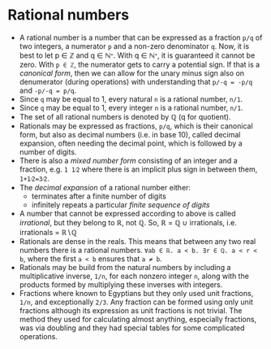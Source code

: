 # Rational numbers

* A rational number is a number that can be expressed as a fraction `p/q` of two integers, a numerator `p` and a non-zero denominator `q`. Now, it is best to let p ∈ ℤ and q ∈ ℕᐩ. With q ∈ ℕᐩ, it is guaranteed it cannot be zero. With `p ∈ ℤ`, the numerator gets to carry a potential sign. If that is a *canonical form*, then we can allow for the unary minus sign also on denumerator (during operations) with understanding that `p/-q = -p/q` and `-p/-q = p/q`.
* Since `q` may be equal to 1, every natural `n` is a rational number, `n/1`.
* Since `q` may be equal to 1, every integer `n` is a rational number, `n/1`.
* The set of all rational numbers is denoted by ℚ (q for quotient).
* Rationals may be expressed as fractions, `p/q`, which is their canonical form, but also as decimal numbers (i.e. in base 10), called decimal expansion, often needing the decimal point, which is followed by a number of digits.
* There is also a *mixed number form* consisting of an integer and a fraction, e.g. `1 1⁄2` where there is an implicit plus sign in between them, `1+1⁄2=3⁄2`.
* The *decimal expansion* of a rational number either:
  - terminates after a finite number of digits
  - infinitely repeats a particular *finite sequence of digits*
* A number that cannot be expressed according to above is called *irrational*, but they belong to ℝ, not ℚ. So, ℝ = ℚ ∪ irrationals, i.e. irrationals = ℝ∖ℚ
* Rationals are dense in the reals. This means that between any two real numbers there is a rational numbers. `∀ab ∈ ℝ. a < b. ∃r ∈ ℚ. a < r < b`, where the first `a < b` ensures that `a ≠ b`.
* Rationals may be build from the natural numbers by including a multiplicative inverse, `1/n`, for each nonzero integer `n`, along with the products formed by multiplying these inverses with integers.
* Fractions where known to Egyptians but they only used unit fractions, `1/n`, and exceptionally `2/3`. Any fraction can be formed using only unit fractions although its expression as unit fractions is not trivial. The method they used for calculating almost anything, especially fractions, was via doubling and they had special tables for some complicated operations.
